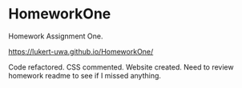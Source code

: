 # HomeworkOne
Homework Assignment One.

https://lukert-uwa.github.io/HomeworkOne/

Code refactored. CSS commented. Website created. Need to review homework readme to see if I missed anything.